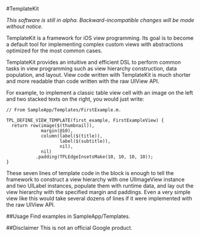 #TemplateKit

*This software is still in alpha. Backward-incompatible changes will
be made without notice.*

TemplateKit is a framework for iOS view programming. Its goal is to
become a default tool for implementing complex custom views with
abstractions optimized for the most common cases.

TemplateKit provides an intuitive and efficient DSL to perform common
tasks in view programming such as view hierarchy construction, data
population, and layout. View code written with TemplateKit is much
shorter and more readable than code written with the raw UIView API.

For example, to implement a classic table view cell with an image on
the left and two stacked texts on the right, you would just write:

    // From SampleApp/Templates/FirstExample.m.
    
    TPL_DEFINE_VIEW_TEMPLATE(first_example, FirstExampleView) {
      return row(image($(thumbnail)),
                 margin(@10),
                 column(label($(title)),
                        label($(subtitle)),
                        nil),
                 nil)
               .padding(TPLEdgeInsetsMake(10, 10, 10, 10));
    }

These seven lines of template code in the block is enough to tell the framework to
construct a view hierarchy with one UIImageView instance and two UILabel instances,
populate them with runtime data, and lay out the view hierarchy with the specified
margin and paddings. Even a very simple view like this would take several dozens of
lines if it were implemented with the raw UIView API.

##Usage
Find examples in SampleApp/Templates.

##Disclaimer
This is not an official Google product.
